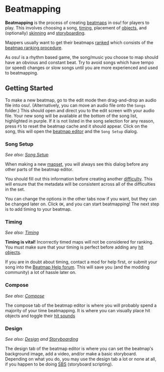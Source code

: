 # Beatmapping

**Beatmapping** is the process of creating [beatmaps](/wiki/beatmaps) in osu! for players to play.
This involves choosing a song, [timing](/wiki/timing), placement of [objects](/wiki/objects), and (optionally) [skinning](/wiki/skinning) and [storyboarding](/wiki/storyboarding).

Mappers usually want to get their beatmaps [ranked](/wiki/Beatmaps/#ranked) which consists of the [beatmap ranking procedure](/wiki/Beatmap_Ranking_Procedure).

As osu! is a rhythm based game, the song/music you choose to map should have an obvious and constant beat.
Try to avoid songs which have tempo (or speed) changes or slow songs until you are more experienced and used to beatmapping.

## Getting Started

To make a new beatmap, go to the edit mode then drag-and-drop an audio file into osu!.
(Alternatively, you can move an audio file onto the `Songs` folder.)
This should open and direct you to the edit screen with your audio file.
Your new song will be available at the bottom of the song list, highlighted in purple.
If it is not listed in the song selection for any reason, press `F5` to reset the beatmap cache and it should appear.
Click on the song, this will open the [beatmap editor](/wiki/beatmap_editor) and the `Song Setup` dialog.

### Song Setup

_See also: [Song Setup](/wiki/Song_Setup)_

When making a new [mapset](/wiki/mapset), you will always see this dialog before any other parts of the beatmap editor.

You should fill out this information before creating another [difficulty](/wiki/difficulty).
This will ensure that the metadata will be consistent across all of the difficulties in the set.

You can change the options in the other tabs now if you want, but they can be changed later on.
Click `OK`, and you can start beatmapping!
The next step is to add timing to your beatmap.

### Timing

_See also: [Timing](/wiki/Timing)_

**Timing is vital!**
Incorrectly timed maps will not be considered for ranking.
You must make sure that your timing is perfect before adding any [hit objects](/wiki/hit_objects).

If you are in doubt about timing, contact a mod for help first, or submit your song into the [Beatmap Help forum](https://osu.ppy.sh/forum/10).
This will save you (and the modding community) a lot of hassle later on.

### Compose

_See also: [Compose](/wiki/Compose)_

The compose tab of the beatmap editor is where you will probably spend a majority of your time beatmapping.
It is where you can visually place hit objects and toggle their [hit sounds](/wiki/hit_sounds)

### Design

_See also: [Design](/wiki/Design) and [Storyboarding](/wiki/Storyboarding)_

The design tab of the beatmap editor is where you can set the beatmap's background image, add a video, and/or make a basic storyboard.
Depending on what you do, you may use the design tab a lot or none at all, if you happen to be doing [SBS](/wiki/SBS) (storyboard scripting).
